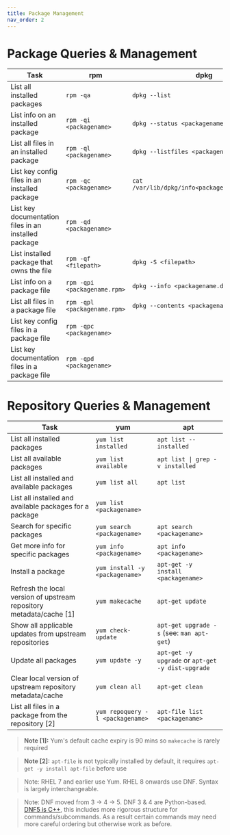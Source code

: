 ```yaml
---
title: Package Management
nav_order: 2
---
```


# Package Queries &  Management

| Task  | rpm | dpkg |
|--- |--- |--- |
| List all installed packages | `rpm -qa` | `dpkg --list` |
| List info on an installed package | `rpm -qi <packagename>` | `dpkg --status <packagename>` |
| List all files in an installed package | `rpm -ql <packagename>` | `dpkg --listfiles <packagename>` |
| List key config files in an installed package | `rpm -qc <packagename>` | `cat /var/lib/dpkg/info<packagename>.conffiles`  |
| List key documentation files in an installed package | `rpm -qd <packagename>` |  |
| List installed package that owns the file | `rpm -qf <filepath>` | `dpkg -S <filepath>` |
| List info on a package file | `rpm -qpi <packagename.rpm>` | `dpkg --info <packagename.deb>` |
| List all files in a package file | `rpm -qpl <packagename.rpm>` | `dpkg --contents <packagename.deb>` |
| List key config files in a package file | `rpm -qpc <packagename>` |  |
| List key documentation files in a package file | `rpm -qpd <packagename>` |  |


# Repository Queries &  Management

| Task  | yum | apt |
|--- |--- |--- |
| List all installed packages | `yum list installed` | `apt list --installed` |
| List all available packages | `yum list available` | `apt list \| grep -v installed` |
| List all installed and available packages | `yum list all` | `apt list` |
| List all installed and available packages for a package | `yum list <packagename>` |  |
| Search for specific packages | `yum search <packagename>` | `apt search <packagename>` |
| Get more info for specific packages | `yum info <packagename>` | `apt info <packagename>` |
| Install a package | `yum install -y <packagename>` | `apt-get -y install <packagename>` |
| Refresh the local version of upstream repository metadata/cache  [1] | `yum makecache` | `apt-get update` |
| Show all applicable updates from upstream repositories | `yum check-update` | `apt-get upgrade -s` (see: `man apt-get`) |
| Update all packages | `yum update -y`  | `apt-get -y upgrade` or `apt-get -y dist-upgrade` |
| Clear local version of upstream repository metadata/cache | `yum clean all` | `apt-get clean` | 
| List all files in a package from the repository [2] | `yum repoquery -l <packagename>` | `apt-file list <packagename>`  |

> **Note [1]:** Yum's default cache expiry is 90 mins so `makecache` is rarely required

> **Note [2]:** `apt-file` is not typically installed by default, it requires `apt-get -y install apt-file` before use

> Note: RHEL 7 and earlier use Yum. RHEL 8 onwards use DNF. Syntax is largely interchangeable.

> Note: DNF moved from 3 -> 4 -> 5. DNF 3 & 4 are Python-based. [DNF5 is C++](https://github.com/rpm-software-management/dnf5/), this includes more rigorous structure for commands/subcommands. As a result certain commands may need more careful ordering but otherwise work as before. 
